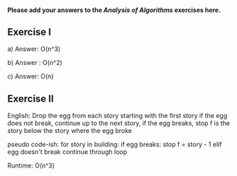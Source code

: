 #### Please add your answers to the ***Analysis of  Algorithms*** exercises here.

## Exercise I

a)
Answer: O(n^3)

b)
Answer : O(n^2)

c)
Answer: O(n)


## Exercise II

English:
Drop the egg from each story starting with the first story
if the egg does not break, continue up to the next story,
if the egg breaks, stop
f is the story below the story where the egg broke

pseudo code-ish:
for story in building:
    if egg breaks:
        stop
        f = story - 1
    elif egg doesn't break
        continue through loop

Runtime:
O(n^3)